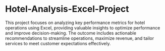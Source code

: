 # Hotel-Analysis-Excel-Project
This project focuses on analyzing key performance metrics for hotel operations using Excel, providing valuable insights to optimize performance and improve decision-making. The outcome includes actionable recommendations to streamline operations, maximize revenue, and tailor services to meet customer expectations effectively.
